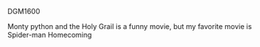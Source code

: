 DGM1600

Monty python and the Holy Grail is a funny movie, but my favorite movie is Spider-man Homecoming
